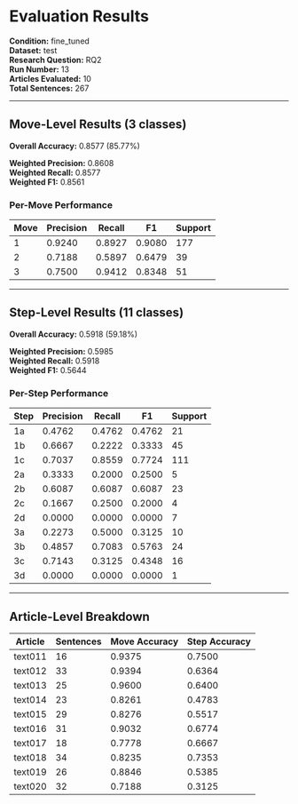 # Evaluation Results

**Condition:** fine_tuned  
**Dataset:** test  
**Research Question:** RQ2  
**Run Number:** 13  
**Articles Evaluated:** 10  
**Total Sentences:** 267  

---

## Move-Level Results (3 classes)

**Overall Accuracy:** 0.8577 (85.77%)  

**Weighted Precision:** 0.8608  
**Weighted Recall:** 0.8577  
**Weighted F1:** 0.8561  

### Per-Move Performance

| Move | Precision | Recall | F1 | Support |
|------|-----------|--------|----|---------|
| 1 | 0.9240 | 0.8927 | 0.9080 | 177 |
| 2 | 0.7188 | 0.5897 | 0.6479 | 39 |
| 3 | 0.7500 | 0.9412 | 0.8348 | 51 |

---

## Step-Level Results (11 classes)

**Overall Accuracy:** 0.5918 (59.18%)  

**Weighted Precision:** 0.5985  
**Weighted Recall:** 0.5918  
**Weighted F1:** 0.5644  

### Per-Step Performance

| Step | Precision | Recall | F1 | Support |
|------|-----------|--------|----|---------|
| 1a | 0.4762 | 0.4762 | 0.4762 | 21 |
| 1b | 0.6667 | 0.2222 | 0.3333 | 45 |
| 1c | 0.7037 | 0.8559 | 0.7724 | 111 |
| 2a | 0.3333 | 0.2000 | 0.2500 | 5 |
| 2b | 0.6087 | 0.6087 | 0.6087 | 23 |
| 2c | 0.1667 | 0.2500 | 0.2000 | 4 |
| 2d | 0.0000 | 0.0000 | 0.0000 | 7 |
| 3a | 0.2273 | 0.5000 | 0.3125 | 10 |
| 3b | 0.4857 | 0.7083 | 0.5763 | 24 |
| 3c | 0.7143 | 0.3125 | 0.4348 | 16 |
| 3d | 0.0000 | 0.0000 | 0.0000 | 1 |

---

## Article-Level Breakdown

| Article | Sentences | Move Accuracy | Step Accuracy |
|---------|-----------|---------------|---------------|
| text011 | 16 | 0.9375 | 0.7500 |
| text012 | 33 | 0.9394 | 0.6364 |
| text013 | 25 | 0.9600 | 0.6400 |
| text014 | 23 | 0.8261 | 0.4783 |
| text015 | 29 | 0.8276 | 0.5517 |
| text016 | 31 | 0.9032 | 0.6774 |
| text017 | 18 | 0.7778 | 0.6667 |
| text018 | 34 | 0.8235 | 0.7353 |
| text019 | 26 | 0.8846 | 0.5385 |
| text020 | 32 | 0.7188 | 0.3125 |
